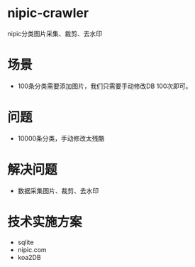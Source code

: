 # nipic-crawler

nipic分类图片采集、裁剪、去水印

# 场景

* 100条分类需要添加图片，我们只需要手动修改DB 100次即可。

# 问题

* 10000条分类，手动修改太残酷

# 解决问题

* 数据采集图片、裁剪、去水印

# 技术实施方案
* sqlite
* nipic.com
* koa2DB